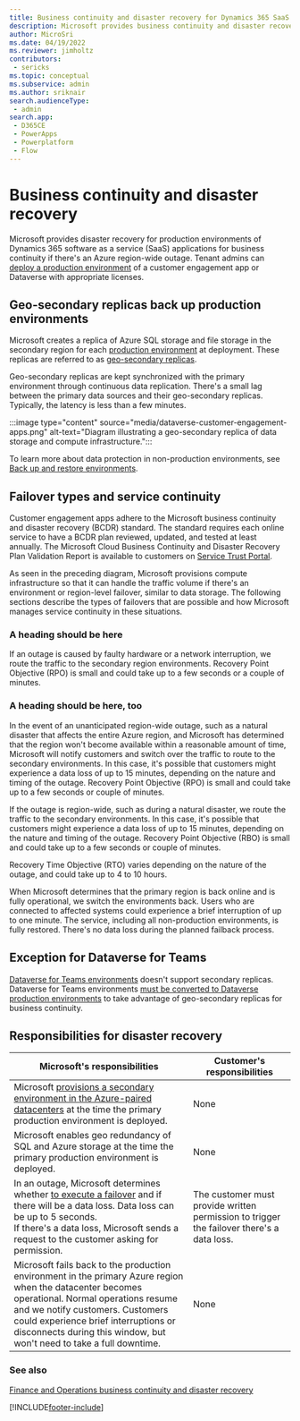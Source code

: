 ```yaml
---
title: Business continuity and disaster recovery for Dynamics 365 SaaS apps
description: Microsoft provides business continuity and disaster recovery for production environments of Dynamics 365 SaaS applications if there's an Azure region-wide outage. 
author: MicroSri
ms.date: 04/19/2022
ms.reviewer: jimholtz
contributors: 
 - sericks 
ms.topic: conceptual
ms.subservice: admin
ms.author: sriknair
search.audienceType: 
 - admin
search.app:
 - D365CE
 - PowerApps
 - Powerplatform
 - Flow
---
```


# Business continuity and disaster recovery

Microsoft provides disaster recovery for production environments of Dynamics 365 software as a service (SaaS) applications for business continuity if there's an Azure region-wide outage. Tenant admins can [deploy a production environment](create-environment.md) of a customer engagement app or Dataverse with appropriate licenses.

## Geo-secondary replicas back up production environments
<!-- I don't think this is a great H2 heading, but a heading should go here. Open to suggestions! -->

Microsoft creates a replica of Azure SQL storage and file storage in the secondary region for each [production environment](environments-overview.md) at deployment. These replicas are referred to as [geo-secondary replicas](/azure/best-practices-availability-paired-regions).

Geo-secondary replicas are kept synchronized with the primary environment through continuous data replication. There's a small lag between the primary data sources and their geo-secondary replicas. Typically, the latency is less than a few minutes.

:::image type="content" source="media/dataverse-customer-engagement-apps.png" alt-text="Diagram illustrating a geo-secondary replica of data storage and compute infrastructure.":::

To learn more about data protection in non-production environments, see [Back up and restore environments](backup-restore-environments.md).

## Failover types and service continuity

Customer engagement apps adhere to the Microsoft business continuity and disaster recovery (BCDR) standard. The standard requires each online service to have a BCDR plan reviewed, updated, and tested at least annually. The Microsoft Cloud Business Continuity and Disaster Recovery Plan Validation Report is available to customers on [Service Trust Portal](https://aka.ms/stp).

As seen in the preceding diagram, Microsoft provisions compute infrastructure so that it can handle the traffic volume if there's an environment or region-level failover, similar to data storage. The following sections describe the types of failovers that are possible and how Microsoft manages service continuity in these situations.
<!-- Based on the previous sentence, it should be clear in the following sections what the failover types are. It's not really clear at all. The following two paragraphs seem to be saying the same thing. I think it's a little clearer after my edits, but I may have made things worse. Can you please clarify the types of failover and add an H3 heading for each to make scanning easier? -->

### A heading should be here

If an outage is caused by faulty hardware or a network interruption, we route the traffic to the secondary region environments. Recovery Point Objective (RPO) is small and could take up to a few seconds or a couple of minutes.

### A heading should be here, too

In the event of an unanticipated region-wide outage, such as a natural disaster that affects the entire Azure region, and Microsoft has determined that the region won't become available within a reasonable amount of time, Microsoft will notify customers and switch over the traffic to route to the secondary environments. In this case, it's possible that customers might experience a data loss of up to 15 minutes, depending on the nature and timing of the outage. Recovery Point Objective (RPO) is small and could take up to a few seconds or couple of minutes.  


If the outage is region-wide, such as during a natural disaster, we route the traffic to the secondary environments. In this case, it's possible that customers might experience a data loss of up to 15 minutes, depending on the nature and timing of the outage. Recovery Point Objective (RBO) is small and could take up to a few seconds or couple of minutes.
<!--Again, it's not clear how "this case" is different from the case described in the previous paragraph.-->

Recovery Time Objective (RTO) varies depending on the nature of the outage, and could take up to 4 to 10 hours.
<!-- Are RBO and RTO well-known industry terms that don't need explaining? If not, a link to an explanatory article would be very helpful here. -->

When Microsoft determines that the primary region is back online and is fully operational, we switch the environments back. Users who are connected to affected systems could experience a brief interruption of up to one minute. The service, including all non-production environments, is fully restored. There's no data loss during the planned failback process.
<!-- Is "failback" the same as "failover"? If so, it's better to use the same term consistently. -->

## Exception for Dataverse for Teams

[Dataverse for Teams environments](about-teams-environment.md) doesn't support secondary replicas. Dataverse for Teams environments [must be converted to Dataverse production environments](about-teams-environment.md#upgrade-process) to take advantage of geo-secondary replicas for business continuity.

## Responsibilities for disaster recovery

| Microsoft's responsibilities | Customer's responsibilities |
| --- | --- |
| Microsoft [provisions a secondary environment in the Azure-paired datacenters](/azure/availability-zones/cross-region-replication-azure) at the time the primary production environment is deployed. | None |
| Microsoft enables geo redundancy of SQL and Azure storage at the time the primary production environment is deployed. | None  |
| In an outage, Microsoft determines whether [to execute a failover](https://azure.microsoft.com/blog/azure-sql-database-geo-restore/) and if there will be a data loss. Data loss can be up to 5 seconds.<br>If there's a data loss, Microsoft sends a request to the customer asking for permission. | The customer must provide written permission to trigger the failover there's a data loss. |
| Microsoft fails back to the production environment in the primary Azure region when the datacenter becomes operational. Normal operations resume and we notify customers. Customers could experience brief interruptions or disconnects during this window, but won't need to take a full downtime. | None |

### See also

[Finance and Operations business continuity and disaster recovery](/dynamics365/fin-ops-core/dev-itpro/sysadmin/business-continuity-disaster-recovery)

[!INCLUDE[footer-include](../includes/footer-banner.md)]

